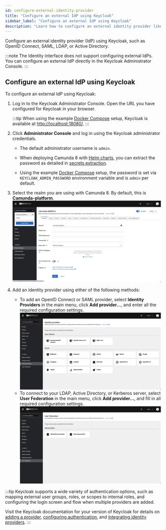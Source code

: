 ```yaml
---
id: configure-external-identity-provider
title: "Configure an external IdP using Keycloak"
sidebar_label: "Configure an external IdP using Keycloak"
description: "Learn how to configure an external identity provider like OpenID Connect, SAML, LDAP, or Active Directory."
---
```


Configure an external identity provider (IdP) using Keycloak, such as OpenID Connect, SAML, LDAP, or Active Directory.

:::note
The Identity interface does not support configuring external IdPs. You can configure an external IdP directly in the Keycloak Administrator Console.
:::

## Configure an external IdP using Keycloak

To configure an external IdP using Keycloak:

1. Log in to the Keycloak Administrator Console. Open the URL you have configured for Keycloak in your browser.

   :::tip
   When using the example [Docker Compose](/self-managed/setup/deploy/local/docker-compose.md) setup, Keycloak is available at [http://localhost:18080/](http://localhost:18080/).
   :::

2. Click **Administrator Console** and log in using the Keycloak administrator credentials.

   - The default administrator username is `admin`.
   - When deploying Camunda 8 with [Helm charts](/self-managed/setup/overview.md), you can extract the password as detailed in [secrets extraction](/self-managed/setup/update.md#secrets-extraction).

   - Using the example [Docker Compose](/self-managed/setup/deploy/local/docker-compose.md) setup, the password is set via `KEYCLOAK_ADMIN_PASSWORD` environment variable and is `admin` per default.

3. Select the realm you are using with Camunda 8. By default, this is **Camunda-platform**.
   ![keycloak-realm-select](../img/keycloak-admin-realm-select.png)

4. Add an identity provider using either of the following methods:
   - To add an OpenID Connect or SAML provider, select **Identity Providers** in the main menu, click **Add provider...**, and enter all the required configuration settings.
     ![keycloak-add-identity-provider](../img/keycloak-add-identity-provider.png)
   - To connect to your LDAP, Active Directory, or Kerberos server, select **User Federation** in the main menu, click **Add provider...**, and fill in all required configuration settings.
     ![keycloak-add-user-federation](../img/keycloak-add-user-federation.png)

:::tip
Keycloak supports a wide variety of authentication options, such as mapping external user groups, roles, or scopes to internal roles, and configuring the login screen and flow when multiple providers are added.

Visit the Keycloak documentation for your version of Keycloak for details on [adding a provider](https://www.keycloak.org/docs/latest/server_admin/#adding-a-provider),
[configuring authentication](https://www.keycloak.org/docs/latest/server_admin/index.html#configuring-authentication_server_administration_guide), and
[integrating identity providers](https://www.keycloak.org/docs/latest/server_admin/index.html#_identity_broker).
:::

